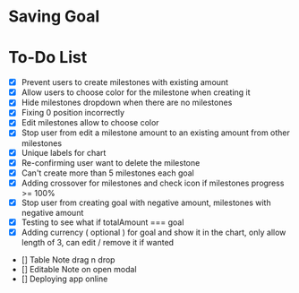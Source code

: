 # Saving Goal

# To-Do List

- [x] Prevent users to create milestones with existing amount
- [x] Allow users to choose color for the milestone when creating it
- [x] Hide milestones dropdown when there are no milestones
- [x] Fixing 0 position incorrectly
- [x] Edit milestones allow to choose color
- [x] Stop user from edit a milestone amount to an existing amount from other milestones
- [x] Unique labels for chart
- [x] Re-confirming user want to delete the milestone
- [x] Can't create more than 5 milestones each goal
- [x] Adding crossover for milestones and check icon if milestones progress >= 100%
- [x] Stop user from creating goal with negative amount, milestones with negative amount
- [x] Testing to see what if totalAmount === goal
- [x] Adding currency ( optional ) for goal and show it in the chart, only allow length of 3, can edit / remove it if wanted
- [] Table Note drag n drop
- [] Editable Note on open modal
- [] Deploying app online
